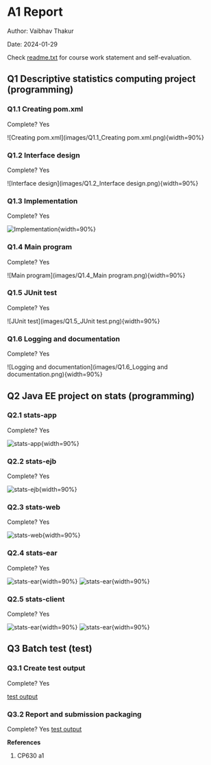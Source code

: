 # A1 Report

Author: Vaibhav Thakur

Date: 2024-01-29 

Check [readme.txt](readme.txt) for course work statement and self-evaluation. 
  
## Q1 Descriptive statistics computing project (programming)


### Q1.1 Creating pom.xml

Complete? Yes 

![Creating pom.xml](images/Q1.1_Creating pom.xml.png){width=90%}


### Q1.2 Interface design

Complete? Yes

![Interface design](images/Q1.2_Interface design.png){width=90%}


### Q1.3 Implementation

Complete? Yes

![Implementation](images/Q1.3_Implementation.png){width=90%}

<!--If No, add a short description to describe the issues encountered.-->


### Q1.4 Main program

Complete? Yes 

![Main program](images/Q1.4_Main program.png){width=90%}

### Q1.5 JUnit test

Complete? Yes

![JUnit test](images/Q1.5_JUnit test.png){width=90%}


### Q1.6 Logging and documentation

Complete? Yes 

![Logging and documentation](images/Q1.6_Logging and documentation.png){width=90%}


## Q2 Java EE project on stats (programming)


### Q2.1 stats-app

Complete? Yes

![stats-app](images/Q2.1_stats-app.png){width=90%}

### Q2.2 stats-ejb

Complete? Yes

![stats-ejb](images/Q2.2_stats-ejb.png){width=90%}


### Q2.3 stats-web

Complete? Yes

![stats-web](images/Q2.3_stats-web.png){width=90%}


### Q2.4 stats-ear

Complete? Yes

![stats-ear](images/Q2.4_stats-ear.png){width=90%}
![stats-ear](images/Q2.5_stats-client1.png){width=90%}

### Q2.5 stats-client

Complete? Yes


![stats-ear](images/Q2.5_stats-client2.png){width=90%}
![stats-ear](images/Q2.5_stats-client4.png){width=90%}

## Q3 Batch test (test)


### Q3.1 Create test output

Complete? Yes 

[test output](test_output.txt)



### Q3.2 Report and submission packaging

Complete? Yes 
[test output](test_output.txt)





**References**

1. CP630 a1